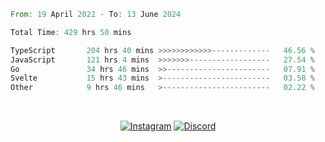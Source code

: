 <!--START_SECTION:waka-->

```rust
From: 19 April 2022 - To: 13 June 2024

Total Time: 429 hrs 50 mins

TypeScript       204 hrs 40 mins >>>>>>>>>>>>-------------   46.56 %
JavaScript       121 hrs 4 mins  >>>>>>>------------------   27.54 %
Go               34 hrs 46 mins  >>-----------------------   07.91 %
Svelte           15 hrs 43 mins  >------------------------   03.58 %
Other            9 hrs 46 mins   >------------------------   02.22 %
```

<!--END_SECTION:waka-->


<!-- &nbsp;<div align="center">
  [![Spotify](https://supakorn-spotify.vercel.app/api/spotify?background_color=0d1117&border_color=ffffff)](https://open.spotify.com/user/314ljfgc3h2e3vrqtbm3tq35t5zq?si=f93b8de147494e3a)  
</div>
-->

&nbsp;<div align="center">
  [![Instagram](https://img.shields.io/badge/Instagram-E4405F?style=for-the-badge&logo=instagram&logoColor=white)](https://www.instagram.com/supakornigm/)
  [![Discord](https://img.shields.io/badge/Discord-7289DA?style=for-the-badge&logo=discord&logoColor=white)](https://discord.com/users/977487166609457172)
</div>


